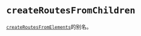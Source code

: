 # `createRoutesFromChildren`

[`createRoutesFromElements`](https://baimingxuan.github.io/react-router6-doc/utils/create-routes-from-elements)的别名。

